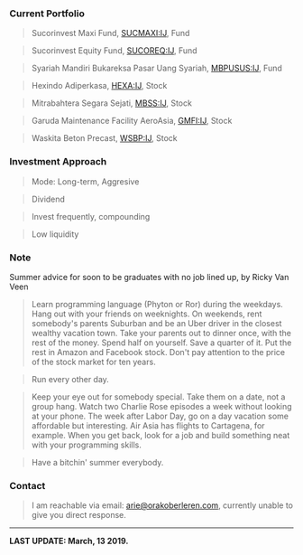 ### Current Portfolio

>Sucorinvest Maxi Fund, [SUCMAXI:IJ](https://www.bloomberg.com/quote/SUCMAXI:IJ), Fund

>Sucorinvest Equity Fund, [SUCOREQ:IJ](https://www.bloomberg.com/quote/SUCOREQ:IJ), Fund

>Syariah Mandiri Bukareksa Pasar Uang Syariah, [MBPUSUS:IJ](https://www.bloomberg.com/quote/MBPUSUS:IJ), Fund

>Hexindo Adiperkasa, [HEXA:IJ](https://www.bloomberg.com/quote/HEXA:IJ), Stock

>Mitrabahtera Segara Sejati, [MBSS:IJ](https://www.bloomberg.com/quote/MBSS:IJ), Stock

>Garuda Maintenance Facility AeroAsia, [GMFI:IJ](https://www.bloomberg,com/quote/GMFI:IJ), Stock

>Waskita Beton Precast, [WSBP:IJ](https://www.bloomberg.com/quote/WSBP:IJ), Stock


### Investment Approach
>Mode: Long-term, Aggresive

>Dividend

>Invest frequently, compounding

>Low liquidity


### Note
Summer advice for soon to be graduates with no job lined up, by Ricky Van Veen
>Learn programming language (Phyton or Ror) during the weekdays. Hang out with your friends on weeknights. On weekends, rent somebody's parents Suburban and be an Uber driver in the closest wealthy vacation town. Take your parents out to dinner once, with the rest of the money. Spend half on yourself. Save a quarter of it. Put the rest in Amazon and Facebook stock. Don't pay attention to the price of the stock market for ten years.

>Run every other day.

>Keep your eye out for somebody special. Take them on a date, not a group hang. Watch two Charlie Rose episodes a week without looking at your phone. The week after Labor Day, go on a day vacation some affordable but interesting. Air Asia has flights to Cartagena, for example. When you get back, look for a job and build something neat with your programming skills.

>Have a bitchin' summer everybody.

### Contact

>I am reachable via email: [arie@orakoberleren.com](mailto:arie@orakoberleren.com), currently unable to give you direct response.

---

**LAST UPDATE: March, 13 2019.**


